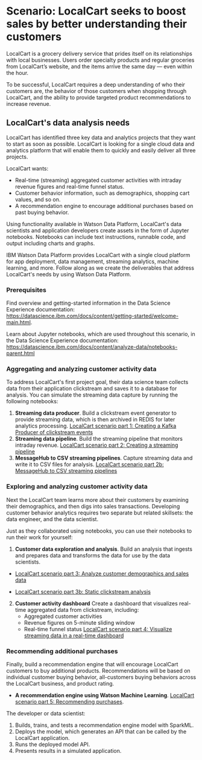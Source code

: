 # Scenario: LocalCart seeks to boost sales by better understanding their customers

LocalCart is a grocery delivery service that prides itself on its relationships with local businesses. Users order specialty products and regular groceries from LocalCart’s website, and the items arrive the same day — even within the hour.

<!--LocalCart specializes in time-boxed fire sales. The __Friday at Five__ sale is a time and quantity bounded sale, with a limited quantity of popular products available at a special price only between 5 and 6 pm each Friday. The constraints on quantity and time create a pressure to buy.  -->  
  
To be successful, LocalCart requires a deep understanding of who their customers are, the behavior of those customers when shopping through LocalCart, and the ability to provide targeted product recommendations to increase revenue. 


## LocalCart's data analysis needs
LocalCart has identified three key data and analytics projects that they want to start as soon as possible. LocalCart is looking for a single cloud data and analytics platform that will enable them to quickly and easily deliver all three projects. 

LocalCart wants:

* Real-time (streaming) aggregated customer activities with intraday revenue figures and real-time funnel status.
* Customer behavior information, such as demographics, shopping cart values, and so on.
* A recommendation engine to encourage additional purchases based on past buying behavior.

Using functionality available in Watson Data Platform, LocalCart's data scientists and application developers create assets in the form of Jupyter notebooks. Notebooks can include text instructions, runnable code, and output including charts and graphs.  

IBM Watson Data Platform provides LocalCart with a single cloud platform for app deployment, data management, streaming analytics, machine learning, and more. Follow along as we create the deliverables that address LocalCart's needs by using Watson Data Platform.

### Prerequisites

Find overview and getting-started information in the Data Science Experience documentation: https://datascience.ibm.com/docs/content/getting-started/welcome-main.html. 

Learn about Jupyter notebooks, which are used throughout this scenario, in the Data Science Experience documentation: https://datascience.ibm.com/docs/content/analyze-data/notebooks-parent.html


### Aggregating and analyzing customer activity data

To address LocalCart's first project goal, their data science team collects data from their application clickstream and saves it to a database for analysis. You can simulate the streaming data capture by running the following notebooks:

1. **Streaming data producer**. Build a clickstream event generator to provide streaming data, which is then archived in REDIS for later analytics processing. [LocalCart scenario part 1: Creating a Kafka Producer of clickstream events](https://github.com/wdp-beta/get-started/blob/master/notebooks/localcart-scenario-part-1.ipynb)
1. **Streaming data pipeline**. Build the streaming pipeline that monitors intraday revenue. [LocalCart scenario part 2: Creating a streaming pipeline](https://github.com/wdp-beta/get-started/blob/master/notebooks/localcart-scenario-part-2.ipynb)
1. **MessageHub to CSV streaming pipelines**. Capture streaming data and write it to CSV files for analysis. [LocalCart scenario part 2b: MessageHub to CSV streaming pipelines](https://github.com/wdp-beta/get-started/blob/master/notebooks/localcart-scenario-part-2b.ipynb)

### Exploring and analyzing customer activity data

Next the LocalCart team learns more about their customers by examining their demographics, and then digs into sales transactions. Developing customer behavior analytics requires two separate but related skillsets: the data engineer, and the data scientist.

Just as they collaborated using notebooks, you can use their notebooks to run their work for yourself:

1. **Customer data exploration and analysis**. Build an analysis that ingests and prepares data and transforms the data for use by the data scientists. 

* [LocalCart scenario part 3: Analyze customer demographics and sales data](https://github.com/wdp-beta/get-started/blob/master/notebooks/localcart-scenario-part-3.ipynb)

* [LocalCart scenario part 3b: Static clickstream analysis](https://github.com/wdp-beta/get-started/blob/master/notebooks/localcart-scenario-part-3b.ipynb)


2. **Customer activity dashboard** Create a dashboard that visualizes real-time aggregated data from clickstream, including:
	* Aggregated customer activities  
	* Revenue figures on 5-minute sliding window  
	* Real-time funnel status
	[LocalCart scenario part 4: Visualize streaming data in a real-time dashboard](https://github.com/wdp-beta/get-started/blob/master/notebooks/localcart-scenario-part-4.ipynb)


### Recommending additional purchases

Finally, build a recommendation engine that will encourage LocalCart customers to buy additional products. Recommendations will be based on individual customer buying behavior, all-customers buying behaviors across the LocalCart business, and product rating. 

* **A recommendation engine using Watson Machine Learning**. [LocalCart scenario part 5: Recommending purchases](https://github.com/wdp-beta/get-started/blob/master/notebooks/localcart-scenario-part-5.ipynb).

The developer or data scientist: 

1. Builds, trains, and tests a recommendation engine model with SparkML.
1. Deploys the model, which generates an API that can be called by the LocalCart application.
1. Runs the deployed model API.
1. Presents results in a simulated application.


  






